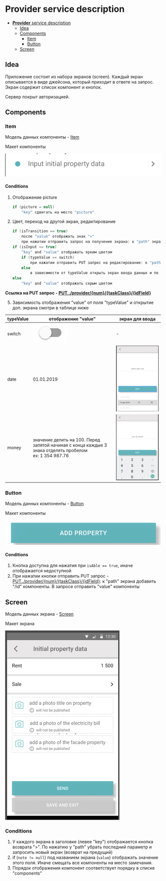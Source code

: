 [PUT../provider/{num}/{taskClass}/{idField}]:https://gitlab.4u.house/4u/provider/provider-backend/tree/develop#putprovidernumtaskclassidfield
[Item]:https://gitlab.4u.house/4u/provider/provider-backend/blob/develop/README.md#item
[Button]:https://gitlab.4u.house/4u/provider/provider-backend/blob/develop/README.md#button
[Screen]:https://gitlab.4u.house/4u/provider/provider-backend/blob/develop/README.md#sreen

# **Provider** service description

- [**Provider** service description](#provider-service-description)
    - [Idea](#idea)
    - [Components](#components)
        - [Item](#item)
        - [Button](#button)
    - [Screen](#screen) 
    
## Idea
>>>
Приложение состоит из набора экранов (screen). Каждый экран описывается в виде джейсона, который приходит в ответе на запрос.
Экран содержит список компонент и кнопок.

Сервер покрыт авторизацией.
>>>

## Components

### Item
>>>
Модель данных компоненты - [Item][]

Макет компоненты

![image](images/item.png)

#### Conditions
1. Отображение picture
    ```kotlin    
    if (picture = null)
        "key" сдвигать на место "picture"
    ```
2. Цвет, переход на другой экран, редактирование
    ```kotlin
    if (isTransition == true)
        после "value" отображать знак ">"
        при нажатии отправить запрос на получение экрана: к "path" экрана добавить "id" компоненты
    if (isInput == true)
        "key" and "value" отображать ярким цветом
        if (typeValue == switch)
            при нажатии отправить PUT запрос на редактирование: к "path" экрана добавить "/id" компоненты (ссылку на запрос см. ниже). В запросе отправить "value" компоненты
        else
            в зависимости от typeValue открыть экран ввода данных и по нажатию на "Save" отправить аналогичный PUT запрос
    else
        "key" and "value" отображать серым цветом
    ```
**Ссылка на PUT запрос - [PUT../provider/{num}/{taskClass}/{idField}][]**

5. Зависимость отображения "value" от поля "typeValue" и открытие доп. экрана смотри в таблице ниже

typeValue | отображение "value"         | экран для ввода
--------- | --------------------------- | ---
switch    | ![image](images/switch.png) | -
date      | 01.01.2019                  | ![image](images/date_screen.png)
money     | значение делить на 100. Перед запятой начиная с конца каждые 3 знака отделять пробелом<br> ex: 1 354 987.76 | ![image](images/money_screen.png)
>>>


### Button
>>>
Модель данных компоненты - [Button][]

Макет компоненты

![image](images/_button.png)

#### Conditions
1. Кнопка доступна для нажатия при `isAble == true`, иначе отображается недоступной 
1. При нажатии кнопки отправить PUT запрос - [PUT../provider/{num}/{taskClass}/{idField}][]: к "path" экрана добавить "/id" компоненты. В запросе отправить "value" компоненты
>>>

## Screen
>>>
Модель данных экрана - [Screen][]

Макет экрана

![image](images/screen.png)

### Conditions
1. У каждого экрана в заголовке (левее "key") отображается кнопка возврата ">". По нажатию у "path" убрать последний параметр и запросить новый экран (возврат на предущий)
1. if (`note != null`) под названием экрана (`value`) отображать значение этого поля. Иначе смещать все компоненты на место замечания.
1. Порядок отображения компонент соответствует порядку в списке "components"
>>>